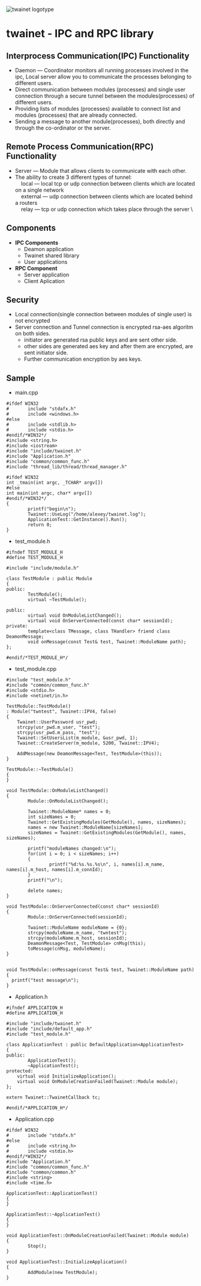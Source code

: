 ![twainet logotype](/logo.png)
# twainet - IPC and RPC library
## **Interprocess Communication(IPC) Functionality**
* Daemon — Coordinator monitors all running processes involved in the ipc, Local server allow you to communicate the processes belonging to different users.
* Direct communication between modules (processes) and single user connection through a secure tunnel between the modules(processes) of different users.
* Providing lists of modules (processes) available to connect list and modules (processes) that are already connected.
* Sending a message to another module(processes), both directly and through the co-ordinator or the server.
## **Remote Process Communication(RPC) Functionality**
* Server — Module that allows clients to communicate with each other.
* The ability to create 3 different types of tunnel: \
&nbsp;&nbsp;&nbsp;&nbsp;local — local tcp or udp connection between clients which are located on a single network \
&nbsp;&nbsp;&nbsp;&nbsp;external — udp connection between clients which are located behind a routers \
&nbsp;&nbsp;&nbsp;&nbsp;relay — tcp or udp connection which takes place through the server \
## **Components**
+ **IPC Components**
    - Deamon application
    - Twainet shared library
    - User applications
+ **RPC Component**
    - Server application
    - Client Aplication
## Security
+ Local connection(single connection between modules of single user) is not encrypted
+ Server connection and Tunnel connection is encrypted rsa-aes algoritm on both sides.
    - initiator are generated rsa public keys and are sent other side.
    - other sides are generated aes key and after them are encrypted, are sent initiator side.
    - Further communication encryption by aes keys.
 ## Sample
* main.cpp
```
#ifdef WIN32
#       include "stdafx.h"
#       include <windows.h>
#else
#       include <stdlib.h>
#       include <stdio.h>
#endif/*WIN32*/
#include <string.h>
#include <iostream>
#include "include/twainet.h"
#include "Application.h"
#include "common/common_func.h"
#include "thread_lib/thread/thread_manager.h"

#ifdef WIN32
int _tmain(int argc, _TCHAR* argv[])
#else
int main(int argc, char* argv[])
#endif/*WIN32*/
{
        printf("begin\n");
        Twainet::UseLog("/home/alexey/twainet.log");
        ApplicationTest::GetInstance().Run();
        return 0;
}
```
* test_module.h
```
#ifndef TEST_MODULE_H
#define TEST_MODULE_H

#include "include/module.h"

class TestModule : public Module
{
public:
        TestModule();
        virtual ~TestModule();

public:
        virtual void OnModuleListChanged();
        virtual void OnServerConnected(const char* sessionId);
private:
        template<class TMessage, class THandler> friend class DeamonMessage;
        void onMessage(const Test& test, Twainet::ModuleName path);
};

#endif/*TEST_MODULE_H*/
```
* test_module.cpp
```
#include "test_module.h"
#include "common/common_func.h"
#include <stdio.h>
#include <netinet/in.h>

TestModule::TestModule()
: Module("twntest", Twainet::IPV4, false)
{
    Twainet::UserPassword usr_pwd;
    strcpy(usr_pwd.m_user, "test");
    strcpy(usr_pwd.m_pass, "test");
    Twainet::SetUsersList(m_module, &usr_pwd, 1);
    Twainet::CreateServer(m_module, 5200, Twainet::IPV4);

    AddMessage(new DeamonMessage<Test, TestModule>(this));
}

TestModule::~TestModule()
{
}

void TestModule::OnModuleListChanged()
{
        Module::OnModuleListChanged();

        Twainet::ModuleName* names = 0;
        int sizeNames = 0;
        Twainet::GetExistingModules(GetModule(), names, sizeNames);
        names = new Twainet::ModuleName[sizeNames];
        sizeNames = Twainet::GetExistingModules(GetModule(), names, sizeNames);

        printf("moduleNames changed:\n");
        for(int i = 0; i < sizeNames; i++)
        {
                printf("%d:%s.%s.%s\n", i, names[i].m_name, names[i].m_host, names[i].m_connId);
        }
        printf("\n");

        delete names;
}

void TestModule::OnServerConnected(const char* sessionId)
{
        Module::OnServerConnected(sessionId);

        Twainet::ModuleName moduleName = {0};
        strcpy(moduleName.m_name, "twntest");
        strcpy(moduleName.m_host, sessionId);
        DeamonMessage<Test, TestModule> cnMsg(this);
        toMessage(cnMsg, moduleName);
}


void TestModule::onMessage(const Test& test, Twainet::ModuleName path)
{
  printf("test message\n");
}
```
* Application.h
```
#ifndef APPLICATION_H
#define APPLICATION_H

#include "include/twainet.h"
#include "include/default_app.h"
#include "test_module.h"

class ApplicationTest : public DefaultApplication<ApplicationTest>
{
public:
        ApplicationTest();
        ~ApplicationTest();
protected:
    virtual void InitializeApplication();    
    virtual void OnModuleCreationFailed(Twainet::Module module);
};

extern Twainet::TwainetCallback tc;

#endif/*APPLICATION_H*/
```
* Application.cpp
```
#ifdef WIN32
#       include "stdafx.h"
#else
#       include <string.h>
#       include <stdio.h>
#endif/*WIN32*/
#include "Application.h"
#include "common/common_func.h"
#include "common/common.h"
#include <string>
#include <time.h>

ApplicationTest::ApplicationTest()
{
}

ApplicationTest::~ApplicationTest()
{
}

void ApplicationTest::OnModuleCreationFailed(Twainet::Module module)
{
        Stop();
}

void ApplicationTest::InitializeApplication()
{
        AddModule(new TestModule);
}

```

